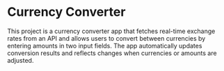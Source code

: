 # Currency Converter
This project is a currency converter app that fetches real-time exchange rates from an API and allows users to convert between currencies by entering amounts in two input fields. The app automatically updates conversion results and reflects changes when currencies or amounts are adjusted.
